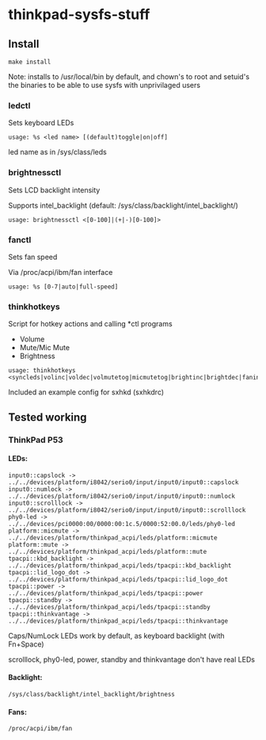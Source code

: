# thinkpad-sysfs-stuff

## Install

```
make install
```

Note: installs to /usr/local/bin by default, and chown's to root and setuid's
the binaries to be able to use sysfs with unprivilaged users

### ledctl

Sets keyboard LEDs

```
usage: %s <led name> [(default)toggle|on|off]
```

led name as in /sys/class/leds

### brightnessctl

Sets LCD backlight intensity

Supports intel\_backlight (default: /sys/class/backlight/intel_backlight/)

```
usage: brightnessctl <[0-100]|(+|-)[0-100]>
```

### fanctl

Sets fan speed

Via /proc/acpi/ibm/fan interface

```
usage: %s [0-7|auto|full-speed]
```

### thinkhotkeys

Script for hotkey actions and calling \*ctl programs

 - Volume
 - Mute/Mic Mute
 - Brightness

```
usage: thinkhotkeys <syncleds|volinc|voldec|volmutetog|micmutetog|brightinc|brightdec|faninc|fandec>
```

Included an example config for sxhkd (sxhkdrc)

## Tested working

### ThinkPad P53

#### LEDs:

```
input0::capslock -> ../../devices/platform/i8042/serio0/input/input0/input0::capslock
input0::numlock -> ../../devices/platform/i8042/serio0/input/input0/input0::numlock
input0::scrolllock -> ../../devices/platform/i8042/serio0/input/input0/input0::scrolllock
phy0-led -> ../../devices/pci0000:00/0000:00:1c.5/0000:52:00.0/leds/phy0-led
platform::micmute -> ../../devices/platform/thinkpad_acpi/leds/platform::micmute
platform::mute -> ../../devices/platform/thinkpad_acpi/leds/platform::mute
tpacpi::kbd_backlight -> ../../devices/platform/thinkpad_acpi/leds/tpacpi::kbd_backlight
tpacpi::lid_logo_dot -> ../../devices/platform/thinkpad_acpi/leds/tpacpi::lid_logo_dot
tpacpi::power -> ../../devices/platform/thinkpad_acpi/leds/tpacpi::power
tpacpi::standby -> ../../devices/platform/thinkpad_acpi/leds/tpacpi::standby
tpacpi::thinkvantage -> ../../devices/platform/thinkpad_acpi/leds/tpacpi::thinkvantage
```

Caps/NumLock LEDs work by default, as keyboard backlight (with Fn+Space)

scrolllock, phy0-led, power, standby and thinkvantage don't have real LEDs

#### Backlight:

```
/sys/class/backlight/intel_backlight/brightness
```

#### Fans:

```
/proc/acpi/ibm/fan
```

